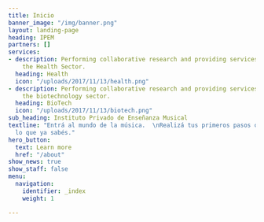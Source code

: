 ```yaml
---
title: Inicio
banner_image: "/img/banner.png"
layout: landing-page
heading: IPEM
partners: []
services:
- description: Performing collaborative research and providing services to support
    the Health Sector.
  heading: Health
  icon: "/uploads/2017/11/13/health.png"
- description: Performing collaborative research and providing services to support
    the biotechnology sector.
  heading: BioTech
  icon: "/uploads/2017/11/13/biotech.png"
sub_heading: Instituto Privado de Enseñanza Musical
textline: "Entrá al mundo de la música.  \nRealizá tus primeros pasos o enriquecé
  lo que ya sabés."
hero_button:
  text: Learn more
  href: "/about"
show_news: true
show_staff: false
menu:
  navigation:
    identifier: _index
    weight: 1

---
```

